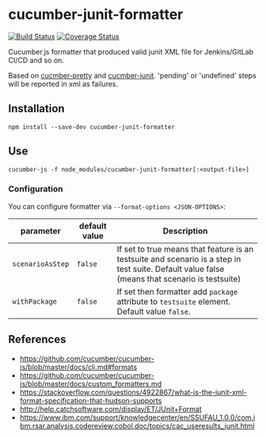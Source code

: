 # cucumber-junit-formatter
[![Build Status](https://travis-ci.com/mvtm-dn/cucumber-junit-formatter.svg?branch=master)](https://travis-ci.com/mvtm-dn/cucumber-junit-formatter)
[![Coverage Status](https://coveralls.io/repos/github/mvtm-dn/cucumber-junit-formatter/badge.png?branch=master)](https://coveralls.io/github/mvtm-dn/cucumber-junit-formatter?branch=master)

Cucumber.js formatter that produced valid junit XML file for Jenkins/GitLab CI/CD and so on.  

Based on [cucmber-pretty](https://github.com/kozhevnikov/cucumber-pretty) and [cucmber-junit](https://github.com/stjohnjohnson/cucumber-junit).
'pending' or 'undefined' steps will be reported in xml as failures.

## Installation
```
npm install --save-dev cucumber-junit-formatter
```

## Use
```
cucumber-js -f node_modules/cucumber-junit-formatter[:<output-file>]
```

### Configuration
You can configure formatter via `--format-options <JSON-OPTIONS>`:

| parameter | default value | Description |
| --- | ---- | ----------- |
| `scenarioAsStep` | `false` | If set to true means that feature is an testsuite and scenario is a step in test suite. Default value false (means that scenario is testsuite)
|`withPackage` | `false` | If set then formatter add `package` attribute to `testsuite` element. Default value `false`.


## References

- https://github.com/cucumber/cucumber-js/blob/master/docs/cli.md#formats
- https://github.com/cucumber/cucumber-js/blob/master/docs/custom_formatters.md
- https://stackoverflow.com/questions/4922867/what-is-the-junit-xml-format-specification-that-hudson-supports
- http://help.catchsoftware.com/display/ET/JUnit+Format
- https://www.ibm.com/support/knowledgecenter/en/SSUFAU_1.0.0/com.ibm.rsar.analysis.codereview.cobol.doc/topics/cac_useresults_junit.html
